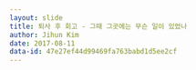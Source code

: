 ```yaml
---
layout: slide
title: 퇴사 후 회고 - 그때 그곳에는 무슨 일이 있었나
author: Jihun Kim
date: 2017-08-11
data-id: 47e27ef44d99469fa763babd1d5ee2cf
---
```

